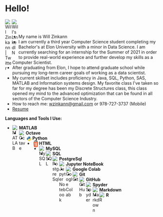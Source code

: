# Hello! 

<a href="https://twitter.com/WillZinkann">
  <img align="left" alt="Will Zinkann | Twitter" width="22px" src="https://raw.githubusercontent.com/peterthehan/peterthehan/master/assets/twitter.svg" />
</a>
<a href="https://www.linkedin.com/in/william-zinkann/">
  <img align="left" alt="Will's LinkedIN" width="22px" src="https://raw.githubusercontent.com/peterthehan/peterthehan/master/assets/linkedin.svg" />
</a>
<br />
<br />

- My name is Will Zinkann
- I am currently a third year Computer Science student completing my Bachelor's at Elon University with a minor in Data Science. I am currently searching for an internship for the Summer of 2021 in order to provide real-world experience and  further develop my skills as a Computer Scientist.
- After graduating from Elon, I hope to attend graduate school while pursuing my long-term career goals of working as a data scientist. 
- My current skillset includes proficiency in Java, SQL, Python, SAS, MATLAB and Information systems design. My favorite class I've taken so far for my degree has been my Discrete Structures class, this class opened my mind to the advanced optimization that can be found in all sectors of the Computer Science Industry.
- How to reach me: [wzinkann@gmail.com](wzinkann@gmail.com) or 978-727-3737 (Mobile)
- [Resume](https://docs.google.com/document/d/1bcwxHm5QmI4VZswO8xDlc-rum2rjGx3iaNgwoPbjkGw/edit?usp=sharing)

**Languages and Tools I Use:**  

- <img align="left" alt="MATLAB" width="22px" src="https://upload.wikimedia.org/wikipedia/commons/2/21/Matlab_Logo.png" />  **MATLAB**
- <img align="left" alt="Octave" width="22px" src="https://upload.wikimedia.org/wikipedia/commons/6/6a/Gnu-octave-logo.svg" /> **Octave**
- <img align="left" alt="Python" width="22px" src="https://raw.githubusercontent.com/github/explore/80688e429a7d4ef2fca1e82350fe8e3517d3494d/topics/python/python.png" />  **Python**
- <img align="left" alt="HTML" width="22px" src="https://raw.githubusercontent.com/devicons/devicon/master/icons/html5/html5-original-wordmark.svg" />  **HTML**
- <img align="left" alt="MySQL" width="22px" src="https://img.icons8.com/fluent/2x/mysql-logo.png" alt="mysql" />  **MySQL**
- <img align="left" alt="SQL" width="22px" src="https://image.flaticon.com/icons/png/128/2772/2772128.png" />  **SQL**
- <img align="left" alt="PostgreSql" width="22px" src="https://img.icons8.com/color/2x/postgreesql.png" />  **PostgreSql**
- <img align="left" alt="Jupyter Notebook" width="22px" src="https://www.vectorlogo.zone/logos/jupyter/jupyter-icon.svg" /> **Jupyter NoteBook**
- <img align="left" alt="Google Colab" width="22px" src="https://logo.letskhabar.com/img/?tool=google_cloud" /> **Google Colab**
- <img align="left" alt="Git" width="22px" src="https://logo.letskhabar.com/img/?tool=git" /> **Git**
- <img align="left" alt="GitHub" width="22px" src="https://logo.letskhabar.com/img/?tool=github" /> **GitHub**
- <img align="left" alt="Spyder" width="22px" src="https://simpleicons.org/icons/spyderide.svg" /> **Spyder**
- <img align="left" alt="Markdown" width="22px" src="https://simpleicons.org/icons/markdown.svg" /> **Markdown**
- <img align="left" alt="R" width="22px" src="https://img.shields.io/badge/R-3776AB?style=flat-square&logo=r&logoColor=white"/>  **R**


<!---
wzinkann/wzinkann is a ✨ special ✨ repository because its `README.md` (this file) appears on your GitHub profile.
You can click the Preview link to take a look at your changes.
--->
